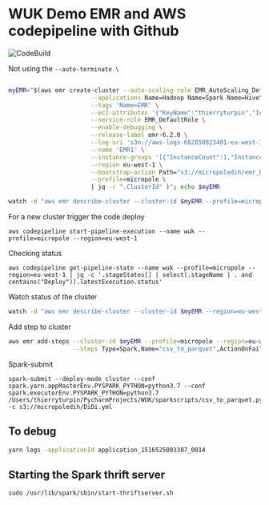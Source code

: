 # WUK Demo EMR and AWS codepipeline with Github

![CodeBuild](https://codebuild.eu-west-1.amazonaws.com/badges?uuid=eyJlbmNyeXB0ZWREYXRhIjoiSVNrcWorUUpmeFZqbmxMZHRTYzJWSnhrNndDQkJsYURET3RjczJoeVU5SDZLVHF3dmtxdkZ1OGgyVENoRUVlNlM1elNjM3dPdTlrb2JtYW5oWExQZFRnPSIsIml2UGFyYW1ldGVyU3BlYyI6IlhKU1UxOGpyMW1ITm1oL2QiLCJtYXRlcmlhbFNldFNlcmlhbCI6MX0%3D&branch=master)

Not using the `--auto-terminate \`  

```bash

myEMR="$(aws emr create-cluster --auto-scaling-role EMR_AutoScaling_DefaultRole \
                       --applications Name=Hadoop Name=Spark Name=Hive\
                       --tags 'Name=EMR' \
                       --ec2-attributes '{"KeyName":"thierryturpin","InstanceProfile":"EMR_EC2_DefaultRole","ServiceAccessSecurityGroup":"sg-cb4309af","SubnetId":"subnet-c167d1a4","EmrManagedSlaveSecurityGroup":"sg-ca4309ae","EmrManagedMasterSecurityGroup":"sg-c94309ad"}' \
                       --service-role EMR_DefaultRole \
                       --enable-debugging \
                       --release-label emr-6.2.0 \
                       --log-uri 's3n://aws-logs-662050823481-eu-west-1/elasticmapreduce/' \
                       --name 'EMR1' \
                       --instance-groups '[{"InstanceCount":1,"InstanceGroupType":"MASTER","InstanceType":"c5.2xlarge","Name":"Master - 1"},{"InstanceCount":2,"InstanceGroupType":"CORE","InstanceType":"c5.2xlarge","Name":"Core - 2"}]' \
                       --region eu-west-1 \
                       --bootstrap-action Path="s3://micropoledih/emr_bootstrap_codepipeline.sh" \
                       --profile=micropole \
                       | jq -r ".ClusterId" )"; echo $myEMR

watch -d "aws emr describe-cluster --cluster-id $myEMR --profile=micropole --region eu-west-1 | jq -r ".Cluster.Status.State""

```

For a new cluster trigger the code deploy

```
aws codepipeline start-pipeline-execution --name wuk --profile=micropole --region=eu-west-1
```

Checking status
```
aws codepipeline get-pipeline-state --name wuk --profile=micropole --region=eu-west-1 | jq -c '.stageStates[] | select(.stageName | . and contains("Deploy")).latestExecution.status'
```

Watch status of the cluster
```bash
watch -d "aws emr describe-cluster --cluster-id $myEMR --region=eu-west-1 --profile=micropole | jq -r ".Cluster.Status.State""
```

Add step to cluster

```bash
aws emr add-steps --cluster-id $myEMR --profile=micropole --region=eu-west-1\
                  --steps Type=Spark,Name="csv_to_parquet",ActionOnFailure=CONTINUE,Args=[--conf,spark.yarn.appMasterEnv.PYSPARK_PYTHON=python3.7,--conf,spark.executorEnv.PYSPARK_PYTHON=python3.7,/home/hadoop/sparkscripts/csv_to_parquet_ref.py,-cs3://dih2018/extract_audiences.csv,-d/home/hadoop/sparkscripts/csv_to_parquet.yml]

```

Spark-submit
```
spark-submit --deploy-mode cluster --conf spark.yarn.appMasterEnv.PYSPARK_PYTHON=python3.7 --conf spark.executorEnv.PYSPARK_PYTHON=python3.7 /Users/thierryturpin/PycharmProjects/WUK/sparkscripts/csv_to_parquet.py -c s3://micropoledih/DiDi.yml

```

## To debug
```bash
yarn logs -applicationId application_1516525003387_0014
```

## Starting the Spark thrift server
```
sudo /usr/lib/spark/sbin/start-thriftserver.sh
```
